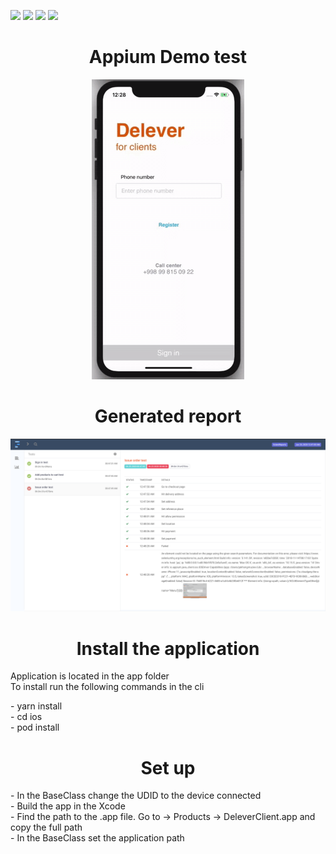 <p float="left">
<img src="https://img.shields.io/badge/ Project - Maven - Green">
<img src="https://img.shields.io/badge/Design Pattern - Page Object Model - Purple">
<img src="https://img.shields.io/badge/ Framework - TestNG - Orange">
<img src="https://img.shields.io/badge/ Generates - Report - blue">
</p>

<h1 align="center">Appium Demo test </h1>

<p align="center">
<img src="demo.gif"> 
</p>

<h1 align="center"> Generated report </h1>
<img src="report.png">

<h1 align="center"> Install the application </h1>
<p>
Application is located in the app folder  <br>
To install run the following commands in the cli 
</p>
<p>  
- yarn install <br> 
- cd ios <br>
- pod install 
</p>

<h1 align="center"> Set up </h1>
<p>
- In the BaseClass change the UDID to the device connected   <br>
- Build the app in the Xcode <br>
- Find the path to the .app file. Go to -> Products -> DeleverClient.app and copy the full path  <br> 
- In the BaseClass set the application path
</p>
